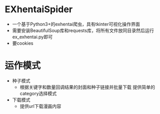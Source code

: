 # EXhentaiSpider
* 一个基于Python3+的exhentai爬虫，具有tkinter可视化操作界面
* 需要安装BeautifulSoup库和requests库，将所有文件放同目录然后运行ex_exhentai.py即可
* 要cookies
# 运作模式
* 种子模式  
    * 根据关键字和数量回调结果的封面和种子链接并批量下载 提供简单的category选择模式  
* 下载模式
    * 提供url下载漫画内容

